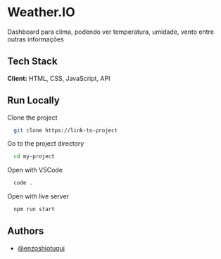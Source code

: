 
# Weather.IO

Dashboard para clima, podendo ver temperatura, umidade, vento entre outras informações

## Tech Stack

**Client:** HTML, CSS, JavaScript, API

## Run Locally

Clone the project

```bash
  git clone https://link-to-project
```

Go to the project directory

```bash
  cd my-project
```

Open with VSCode

```bash
  code .
```

Open with live server

```bash
  npm run start
```


## Authors

- [@enzoshiotuqui](https://github.com/EnzoShiotuqui)
